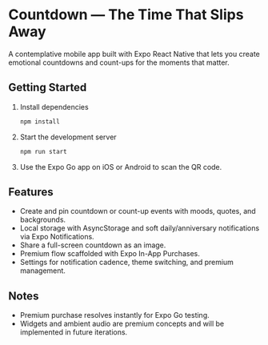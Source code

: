 # Countdown — The Time That Slips Away

A contemplative mobile app built with Expo React Native that lets you create emotional countdowns and count-ups for the moments that matter.

## Getting Started

1. Install dependencies
   ```bash
   npm install
   ```
2. Start the development server
   ```bash
   npm run start
   ```
3. Use the Expo Go app on iOS or Android to scan the QR code.

## Features
- Create and pin countdown or count-up events with moods, quotes, and backgrounds.
- Local storage with AsyncStorage and soft daily/anniversary notifications via Expo Notifications.
- Share a full-screen countdown as an image.
- Premium flow scaffolded with Expo In-App Purchases.
- Settings for notification cadence, theme switching, and premium management.

## Notes
- Premium purchase resolves instantly for Expo Go testing.
- Widgets and ambient audio are premium concepts and will be implemented in future iterations.
